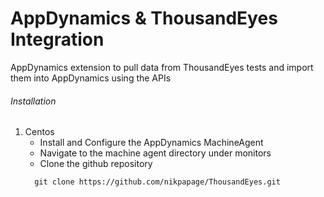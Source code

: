 # AppDynamics & ThousandEyes Integration
AppDynamics extension to pull data from ThousandEyes tests and import them into AppDynamics using the APIs

###### Installation

1. Centos
    - Install and Configure the AppDynamics MachineAgent
    - Navigate to the machine agent directory under monitors
    - Clone the github repository
    ```
      git clone https://github.com/nikpapage/ThousandEyes.git
    ```
  
 
